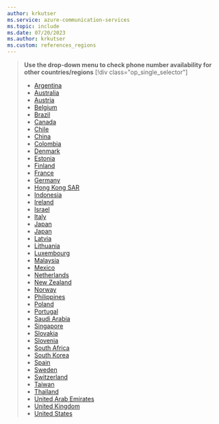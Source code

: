 ```yaml
---
author: krkutser
ms.service: azure-communication-services
ms.topic: include
ms.date: 07/20/2023
ms.author: krkutser
ms.custom: references_regions
---
```

> **Use the drop-down menu to check phone number availability for other countries/regions**
> [!div class="op_single_selector"]
>
> - [Argentina](../concepts/numbers/phone-number-management-for-argentina.md)
> - [Australia](../concepts/numbers/phone-number-management-for-australia.md)
> - [Austria](../concepts/numbers/phone-number-management-for-austria.md)
> - [Belgium](../concepts/numbers/phone-number-management-for-belgium.md)
> - [Brazil](../concepts/numbers/phone-number-management-for-brazil.md)
> - [Canada](../concepts/numbers/phone-number-management-for-canada.md)
> - [Chile](../concepts/numbers/phone-number-management-for-chile.md)
> - [China](../concepts/numbers/phone-number-management-for-china.md)
> - [Colombia](../concepts/numbers/phone-number-management-for-colombia.md)
> - [Denmark](../concepts/numbers/phone-number-management-for-denmark.md)
> - [Estonia](../concepts/numbers/phone-number-management-for-estonia.md)
> - [Finland](../concepts/numbers/phone-number-management-for-finland.md)
> - [France](../concepts/numbers/phone-number-management-for-france.md)
> - [Germany](../concepts/numbers/phone-number-management-for-germany.md)
> - [Hong Kong SAR](../concepts/numbers/phone-number-management-for-hong-kong.md)
> - [Indonesia](../concepts/numbers/phone-number-management-for-indonesia.md)
> - [Ireland](../concepts/numbers/phone-number-management-for-ireland.md)
> - [Israel](../concepts/numbers/phone-number-management-for-israel.md)
> - [Italy](../concepts/numbers/phone-number-management-for-italy.md)
> - [Japan](../concepts/numbers/phone-number-management-for-japan.md)
> - [Japan](../concepts/numbers/phone-number-management-for-japan.md)
> - [Latvia](../concepts/numbers/phone-number-management-for-latvia.md)
> - [Lithuania](../concepts/numbers/phone-number-management-for-lithuania.md)
> - [Luxembourg](../concepts/numbers/phone-number-management-for-luxembourg.md)
> - [Malaysia](../concepts/numbers/phone-number-management-for-malaysia.md)
> - [Mexico](../concepts/numbers/phone-number-management-for-mexico.md)
> - [Netherlands](../concepts/numbers/phone-number-management-for-netherlands.md)
> - [New Zealand](../concepts/numbers/phone-number-management-for-new-zealand.md)
> - [Norway](../concepts/numbers/phone-number-management-for-norway.md)
> - [Philippines](../concepts/numbers/phone-number-management-for-philippines.md)
> - [Poland](../concepts/numbers/phone-number-management-for-poland.md)
> - [Portugal](../concepts/numbers/phone-number-management-for-portugal.md)
> - [Saudi Arabia](../concepts/numbers/phone-number-management-for-saudi-arabia.md)
> - [Singapore](../concepts/numbers/phone-number-management-for-singapore.md)
> - [Slovakia](../concepts/numbers/phone-number-management-for-slovakia.md)
> - [Slovenia](../concepts/numbers/phone-number-management-for-slovenia.md)
> - [South Africa](../concepts/numbers/phone-number-management-for-south-africa.md)
> - [South Korea](../concepts/numbers/phone-number-management-for-south-korea.md)
> - [Spain](../concepts/numbers/phone-number-management-for-spain.md)
> - [Sweden](../concepts/numbers/phone-number-management-for-sweden.md)
> - [Switzerland](../concepts/numbers/phone-number-management-for-switzerland.md)
> - [Taiwan](../concepts/numbers/phone-number-management-for-taiwan.md)
> - [Thailand](../concepts/numbers/phone-number-management-for-thailand.md)
> - [United Arab Emirates](../concepts/numbers/phone-number-management-for-united-arab-emirates.md)
> - [United Kingdom](../concepts/numbers/phone-number-management-for-united-kingdom.md)
> - [United States](../concepts/numbers/phone-number-management-for-united-states.md)
